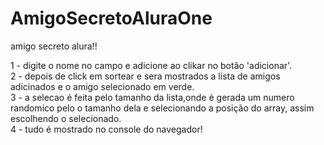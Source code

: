 # AmigoSecretoAluraOne

amigo secreto alura!!

1 - digite o nome no campo e adicione ao clikar no botão 'adicionar'.<br>
2 - depois de click em sortear e sera mostrados a lista de amigos adicinados e o amigo selecionado em verde.<br>
3 - a selecao é feita pelo tamanho da lista,onde é gerada um numero randomico pelo o tamanho dela e selecionando a posição do array, assim escolhendo o selecionado.<br>
4 - tudo é mostrado no console do navegador!
